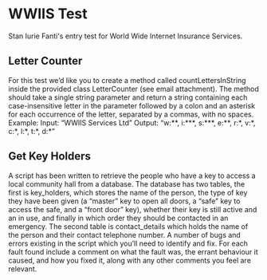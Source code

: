 # WWIIS Test
 Stan Iurie Fanti's entry test for World Wide Internet Insurance Services.

## Letter Counter
For this test we’d like you to create a method called countLettersInString inside the provided class LetterCounter (see email attachment). The method should take a single string parameter and return a string containing each case-insensitive letter in the parameter followed by a colon and an asterisk for each occurrence of the letter, separated by a commas, with no spaces.
Example:
Input: “WWIIS Services Ltd”
Output: “w:\*\*, i:\*\*\*, s:\*\*\*, e:\*\*, r:\*, v:\*, c:\*, l:\*, t:\*, d:\*”

## Get Key Holders
A script has been written to retrieve the people who have a key to access a local community hall from a database. The database has two tables, the first is key_holders, which stores the name of the person, the type of key they have been given (a “master” key to open all doors, a “safe” key to access the safe, and a “front door” key), whether their key is still active and an in use, and finally in which order they should be contacted in an emergency. The second table is contact_details which holds the name of the person and their contact telephone number.
A number of bugs and errors existing in the script which you’ll need to identify and fix. For each fault found include a comment on what the fault was, the errant behaviour it caused, and how you fixed it, along with any other comments you feel are relevant.
